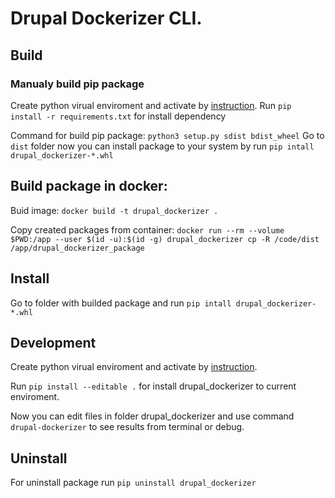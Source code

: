 # Drupal Dockerizer CLI.

## Build
### Manualy build pip package
Create python virual enviroment and activate by [instruction](https://docs.python.org/3/tutorial/venv.html).
Run `pip install -r requirements.txt` for install dependency

Command for build pip package: `python3 setup.py sdist bdist_wheel`
Go to `dist` folder now you can install package to your system by run `pip intall drupal_dockerizer-*.whl`

## Build package in docker:

Buid image: `docker build -t drupal_dockerizer .`

Copy created packages from container:
`docker run --rm --volume $PWD:/app --user $(id -u):$(id -g) drupal_dockerizer cp -R /code/dist /app/drupal_dockerizer_package`

## Install
Go to folder with builded package and run `pip intall drupal_dockerizer-*.whl`
## Development

Create python virual enviroment and activate by [instruction](https://docs.python.org/3/tutorial/venv.html).

Run `pip install --editable .` for install drupal_dockerizer to current enviroment.

Now you can edit files in folder drupal_dockerizer and use command `drupal-dockerizer` to see results from terminal or debug.

## Uninstall
For uninstall package run `pip uninstall drupal_dockerizer`
